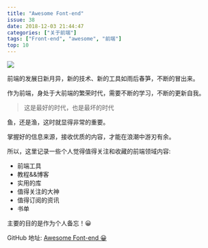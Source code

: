 ```yaml
---
title: "Awesome Font-end"
issue: 38
date: 2018-12-03 21:44:47
categories: ["关于前端"]
tags: ["Front-end", "awesome", "前端"]
top: 10
---
```


![](/images/awesone-front-end.jpg)

前端的发展日新月异，新的技术、新的工具如雨后春笋，不断的冒出来。

作为前端，身处于大前端的繁荣时代，需要不断的学习，不断的更新自我。

> 这是最好的时代，也是最坏的时代

鱼，还是渔，这时就显得非常的重要。

<!-- more -->

掌握好的信息来源，接收优质的内容，才能在浪潮中游刃有余。

所以，这里记录一些个人觉得值得关注和收藏的前端领域内容:

- 前端工具
- 教程&&博客
- 实用的库
- 值得关注的大神
- 值得订阅的资讯
- 书单

主要的目的是作为个人备忘！😀

GitHub 地址: [Awesome Font-end 😀](https://github.com/hhking/Awesome-Font-end)


